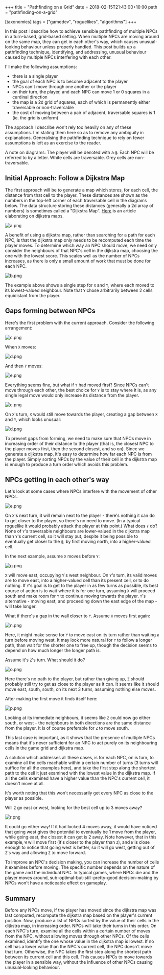 +++
title = "Pathfinding on a Grid"
date = 2018-02-15T21:43:00+10:00
path = "pathfinding-on-a-grid"

[taxonomies]
tags = ["gamedev", "roguelikes", "algorithms"]
+++

In this post I describe how to achieve sensible pathfinding of multiple
NPCs in a turn-based, grid-based setting.
When multiple NPCs are moving around on the same map, they can get in each
other's way, which causes unusual-looking behaviour unless properly handled.
This post builds up a pathfinding technique, identifying, and addressing,
unusual behaviour caused by multiple NPCs interfering with each other.

I'll make the
following assumptions:

 - there is a single player
 - the goal of each NPC is to become adjacent to the player
 - NPCs can't move through one another or the player
 - on their turn, the player, and each NPC can move 1 or 0 squares in a cardinal direction
 - the map is a 2d grid of squares, each of which is permanently either
   traversable or non-traversable
 - the cost of moving between a pair of adjacent, traversable squares is 1 (ie. the grid is
   uniform)

The approach I describe won't rely too heavily on any of these assumptions.
I'm stating them here so as to remove any ambiguity in explanations.
Generalising the pathfinding technique to rely on fewer assumptions is left as
an exercise to the reader.

A note on diagrams: The player will be denoted with a `@`. Each NPC will be
referred to by a letter. White cells are traversable. Grey cells are
non-traversable.

## Initial Approach: Follow a Dijkstra Map

The first approach will be to generate a map which stores, for each cell, the
distance from that cell to the player. These distances are shown as the numbers
in the top-left corner of each traversable cell in the diagrams below.
The data structure storing these distances (generally a 2d array of numbers) is
sometimes called a "Dijkstra Map".
[Here](http://www.roguebasin.com/index.php?title=The_Incredible_Power_of_Dijkstra_Maps)
is an article elaborating on dijkstra maps.

![a.png](a.png)

A benefit of using a dijkstra map, rather than searching for a path for each NPC,
is that the dijkstra map only needs to be recomputed each time the player moves.
To determine which way an NPC should move, we need only consider the neighbours
of that NPC's cell in the dijkstra map, choosing the one with the lowest score.
This scales well as the number of NPCs increases, as there is only a small
amount of work that must be done for each NPC.

![b.png](b.png)

The example above shows a single step for `X` and `Y`, where each moved to its
lowest-valued neighbour.
Note that `Y` chose arbitrarily between 2 cells equidistant from the player.

## Gaps forming between NPCs

Here's the first problem with the current approach. Consider the following
arrangement:

![c.png](c.png)

When `X` moves:

![d.png](d.png)

And then `Y` moves:

![e.png](e.png)

Everything seems fine, but what if `Y` had moved first? Since NPCs can't move
through each other, the best choice for `Y` is to stay where it is, as any
single legal move would only increase its distance from the player.

![c.png](c.png)

On `X`'s
turn, `X` would still move towards the player, creating a gap between `X` and
`Y`, which looks unusual:

![d.png](d.png)

To prevent gaps from forming, we need to make sure that
NPCs move in increasing order of their distance to the player (that is,
the closest NPC to the player moves first, then the second closest, and so on). Since we generate
a dijkstra map, it's easy to determine how far each NPC is from the player.
Simply sorting NPCs by the value of their cell in the dijkstra map is enough to
produce a turn order which avoids this problem.

## NPCs getting in each other's way

Let's look at some cases where NPCs interfere with the movement of other NPCs.

![e.png](e.png)

On `X`'s next turn, it will remain next to the player - there's nothing it can
do to get closer to the player, so there's no need to move. (In a typical roguelike it
would probably attack the player at this point.) What does `Y` do? None of
`Y`'s traversable neighbours are lower-valued in the dijkstra map than `Y`'s
current cell, so it will stay put, despite it being possible to eventually get
closer to the `@`, by first moving north, into a higher-valued cell.

In the next example, assume `X` moves before `Y`:

![g.png](g.png)

`X` will move east, occupying `Y`'s west neighbour. On `Y`'s turn, its
valid moves are to move east, into a higher-valued cell than its present cell,
or to do nothing. If `Y`'s goal is to get to the player in as few turns as
possible, its best course of action is to wait where it is for one turn,
assuming `X` will proceed south and make room for `Y` to continue moving towards
the player. `Y`'s alternative - moving east, and proceeding down the east edge
of the map - will take longer.

What if there's a gap in the wall closer to `Y`. Assume `X` moves first again:

![n.png](n.png)

Here, it might make sense for `Y` to move east on its turn rather than waiting a
turn before moving west. It may look more natural for `Y` to follow a longer
path, than wait for the shorter one to free up, though the decision 
seems to depend on how much longer the longer path is.

Assume it's `Z`'s turn. What should it do?

![o.png](o.png)

Here there's no path to the player, but rather than giving up, `Z` should
probably still try to get as close to the player as it can.
It seems like it should move east, south, south, on its next 3 turns,
assuming nothing else moves.

After making the first move it finds itself here:

![p.png](p.png)

Looking at its immediate neighbours, it seems like `Z` could now go either
south, or west - the neighbours in both directions are the same distance from
the player. It is of
course preferable for `Z` to move south.

This last case is important, as it shows that
the presence of multiple NPCs means that it's never
sufficient for an NPC to act purely on its neighbouring cells in the game grid
and dijkstra map.

A solution which addresses all these cases, is for each NPC, on is turn, to
examine all the cells reachable within a certain number of turns (3 turns will
suffice for all the examples here), and take the first step along the shortest
path to the cell it just examined with the lowest value in the dijkstra map.
If all the cells examined have a higher value than the NPC's current cell, it
doesn't move at all.

It's worth noting that this won't necessarily get every NPC as close
to the player as possible.

Will `Z` go east or west, looking for the best cell up to 3 moves away?

![r.png](r.png)

It could go either way! If it had looked 4 moves away, it would have
noticed that going west gives the potential to eventually be 1 move from the
player, while going east, the closest it can get is 2 away. Note however, that in
this example, `W` will move first (it's closer to the player than `Z`), and `W`
is close enough to notice that going west is better, so it will go west, getting
out of `Z`'s way and allowing `Z` to move forward.

To improve an NPC's decision making, you can increase the number of cells it
examines before moving.
The specific number depends on the nature of the game and
the individual NPC. In typical games, where NPCs die and the player moves
around, sub-optimal-but-still-pretty-good decision-making by NPCs won't have a
noticeable effect on gameplay.

## Summary

Before any NPCs move, if the player has moved since the dijkstra map was last
computed, recompute the dijkstra map based on the player's current position.
Now, produce a list of NPCs sorted by the
value of their cells in the dijkstra map, in increasing order.
NPCs will take their turns in this order.
On each NPC's turn, examine all the cells within a certain number of moves from
the NPC, without allowing moves through other NPCs.
Of the cells examined, identify the one whose value in the dijkstra map
is lowest. If no cell has a lower value than the NPC's current cell,
the NPC doesn't move that turn. Otherwise, the NPC takes the first
step along the shortest path between its
current cell and this cell. This causes NPCs to move towards the player in a
sensible way, without the influence of other NPCs causing unusual-looking
behaviour.
